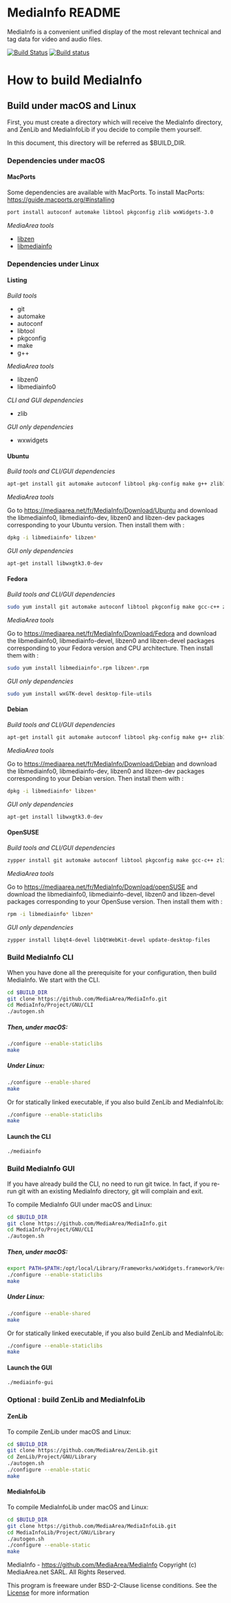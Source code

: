 # MediaInfo README

MediaInfo is a convenient unified display of the most relevant technical and tag data for video and audio files.

[![Build Status](https://travis-ci.org/MediaArea/MediaInfo.svg?branch=master)](https://travis-ci.org/MediaArea/MediaInfo)
[![Build status](https://ci.appveyor.com/api/projects/status/msq8b4fuqfy9jmvr/branch/master?svg=true)](https://ci.appveyor.com/project/MediaArea/mediainfo/branch/master)


# How to build MediaInfo

## Build under macOS and Linux

First, you must create a directory which will receive the MediaInfo directory, and ZenLib and MediaInfoLib if you decide to compile them yourself.

In this document, this directory will be referred as $BUILD_DIR.

### Dependencies under macOS

#### MacPorts

Some dependencies are available with MacPorts. To install MacPorts:
https://guide.macports.org/#installing

```sh
port install autoconf automake libtool pkgconfig zlib wxWidgets-3.0
```

*MediaArea tools*
* [libzen](#zenlib)
* [libmediainfo](#mediainfolib)


### Dependencies under Linux

#### Listing

*Build tools*

* git
* automake
* autoconf
* libtool
* pkgconfig
* make
* g++

*MediaArea tools*

* libzen0
* libmediainfo0

*CLI and GUI dependencies*

* zlib

*GUI only dependencies*

* wxwidgets

#### Ubuntu

*Build tools and CLI/GUI dependencies*

```sh
apt-get install git automake autoconf libtool pkg-config make g++ zlib1g-dev
```

*MediaArea tools*

Go to https://mediaarea.net/fr/MediaInfo/Download/Ubuntu and download the libmediainfo0, libmediainfo-dev, libzen0 and libzen-dev packages corresponding to your Ubuntu version. Then install them with :

```sh
dpkg -i libmediainfo* libzen*
```

*GUI only dependencies*

```sh
apt-get install libwxgtk3.0-dev
```

#### Fedora

*Build tools and CLI/GUI dependencies*

```sh
sudo yum install git automake autoconf libtool pkgconfig make gcc-c++ zlib-devel
```

*MediaArea tools*

Go to https://mediaarea.net/fr/MediaInfo/Download/Fedora and download the libmediainfo0, libmediainfo-devel, libzen0 and libzen-devel packages corresponding to your Fedora version and CPU architecture. Then install them with :

```sh
sudo yum install libmediainfo*.rpm libzen*.rpm
```

*GUI only dependencies*

```sh
sudo yum install wxGTK-devel desktop-file-utils
```


#### Debian

*Build tools and CLI/GUI dependencies*

```sh
apt-get install git automake autoconf libtool pkg-config make g++ zlib1g-dev
```

*MediaArea tools*

Go to https://mediaarea.net/fr/MediaInfo/Download/Debian and download the libmediainfo0, libmediainfo-dev, libzen0 and libzen-dev packages corresponding to your Debian version. Then install them with :

```sh
dpkg -i libmediainfo* libzen*
```

*GUI only dependencies*

```sh
apt-get install libwxgtk3.0-dev
```

#### OpenSUSE

*Build tools and CLI/GUI dependencies*

```sh
zypper install git automake autoconf libtool pkgconfig make gcc-c++ zlib-devel
```

*MediaArea tools*

Go to https://mediaarea.net/fr/MediaInfo/Download/openSUSE and download the libmediainfo0, libmediainfo-devel, libzen0 and libzen-devel packages corresponding to your OpenSuse version. Then install them with :

```sh
rpm -i libmediainfo* libzen*
```

*GUI only dependencies*

```sh
zypper install libqt4-devel libQtWebKit-devel update-desktop-files
```

### Build MediaInfo CLI


When you have done all the prerequisite for your configuration, then build MediaInfo. We start with the CLI.

```sh
cd $BUILD_DIR
git clone https://github.com/MediaArea/MediaInfo.git
cd MediaInfo/Project/GNU/CLI
./autogen.sh
```

##### Then, under macOS:

```sh
./configure --enable-staticlibs
make
```

##### Under Linux:

```sh
./configure --enable-shared
make
```

Or for statically linked executable, if you also build ZenLib and MediaInfoLib:
```sh
./configure --enable-staticlibs
make
```

#### Launch the CLI

```sh
./mediainfo
```

### Build MediaInfo GUI

If you have already build the CLI, no need to run git twice. In fact, if you re-run git with an existing MediaInfo directory, git will complain and exit.

To compile MediaInfo GUI under macOS and Linux:

```sh
cd $BUILD_DIR
git clone https://github.com/MediaArea/MediaInfo.git
cd MediaInfo/Project/GNU/CLI
./autogen.sh
```

##### Then, under macOS:

```sh
export PATH=$PATH:/opt/local/Library/Frameworks/wxWidgets.framework/Versions/wxWidgets/3/0/bin
./configure --enable-staticlibs
make
```

##### Under Linux:

```sh
./configure --enable-shared
make
```

Or for statically linked executable, if you also build ZenLib and MediaInfoLib:
```sh
./configure --enable-staticlibs
make
```

#### Launch the GUI

```sh
./mediainfo-gui
```

### Optional : build ZenLib and MediaInfoLib

#### ZenLib

To compile ZenLib under macOS and Linux:

```sh
cd $BUILD_DIR
git clone https://github.com/MediaArea/ZenLib.git
cd ZenLib/Project/GNU/Library
./autogen.sh
./configure --enable-static
make
```

#### MediaInfoLib

To compile MediaInfoLib under macOS and Linux:

```sh
cd $BUILD_DIR
git clone https://github.com/MediaArea/MediaInfoLib.git
cd MediaInfoLib/Project/GNU/Library
./autogen.sh
./configure --enable-static
make
```

MediaInfo - https://github.com/MediaArea/MediaInfo
Copyright (c) MediaArea.net SARL. All Rights Reserved.

This program is freeware under BSD-2-Clause license conditions.
See the [License](https://mediaarea.net/en/MediaInfo/License) for more information
